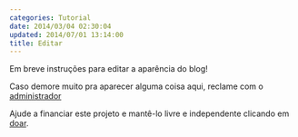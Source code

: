 ```yaml
---
categories: Tutorial
date: 2014/03/04 02:30:04
updated: 2014/07/01 13:14:00
title: Editar
---
```

Em breve instruções para editar a aparência do blog!

Caso demore muito pra aparecer alguma coisa aqui, reclame com o [administrador](../contato)

Ajude a financiar este projeto e mantê-lo livre e independente clicando em [doar](../doar).
